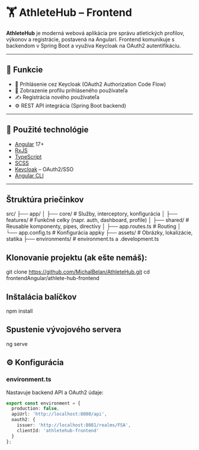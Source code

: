 # 🏋️ AthleteHub – Frontend

**AthleteHub** je moderná webová aplikácia pre správu atletických profilov, výkonov a registrácie, postavená na Angulari. Frontend komunikuje s backendom v Spring Boot a využíva Keycloak na OAuth2 autentifikáciu.

---

## 🚀 Funkcie

- 🔐 Prihlásenie cez Keycloak (OAuth2 Authorization Code Flow)
- 👤 Zobrazenie profilu prihláseného používateľa
- ✍️ Registrácia nového používateľa
- ⚙️ REST API integrácia (Spring Boot backend)
  

---

## 🧰 Použité technológie

- [Angular](https://angular.io/) 17+
- [RxJS](https://rxjs.dev/)
- [TypeScript](https://www.typescriptlang.org/)
- [SCSS](https://sass-lang.com/)
- [Keycloak](https://www.keycloak.org/) – OAuth2/SSO
- [Angular CLI](https://angular.io/cli)

---
## Štruktúra priečinkov
src/
├── app/
│   ├── core/            # Služby, interceptory, konfigurácia
│   ├── features/        # Funkčné celky (napr. auth, dashboard, profile)
│   ├── shared/          # Reusable komponenty, pipes, directívy
│   ├── app.routes.ts    # Routing
│   └── app.config.ts    # Konfigurácia appky
├── assets/              # Obrázky, lokalizácie, statika
├── environments/        # environment.ts a .development.ts




## Klonovanie projektu (ak ešte nemáš):
git clone https://github.com/MichalBelan/AthleteHub.git
cd frontendAngular/athlete-hub-frontend

## Inštalácia balíčkov
npm install

## Spustenie vývojového servera
ng serve

## ⚙️ Konfigurácia

### environment.ts
Nastavuje backend API a OAuth2 údaje:
```ts
export const environment = {
  production: false,
  apiUrl: 'http://localhost:8080/api',
  oauth2: {
    issuer: 'http://localhost:8081/realms/FSA',
    clientId: 'athletehub-frontend'
  }
};



